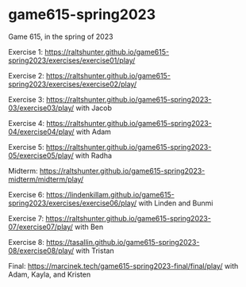 # game615-spring2023
 Game 615, in the spring of 2023

Exercise 1: https://raltshunter.github.io/game615-spring2023/exercises/exercise01/play/ 

Exercise 2: https://raltshunter.github.io/game615-spring2023/exercises/exercise02/play/

Exercise 3: https://raltshunter.github.io/game615-spring2023-03/exercise03/play/ with Jacob

Exercise 4: https://raltshunter.github.io/game615-spring2023-04/exercise04/play/ with Adam

Exercise 5: https://raltshunter.github.io/game615-spring2023-05/exercise05/play/ with Radha

Midterm:  https://raltshunter.github.io/game615-spring2023-midterm/midterm/play/

Exercise 6: https://lindenkillam.github.io/game615-spring2023/exercises/exercise06/play/ with Linden and Bunmi

Exercise 7: https://raltshunter.github.io/game615-spring2023-07/exercise07/play/ with Ben

Exercise 8: https://tasallin.github.io/game615-spring2023-08/exercise08/play/ with Tristan

Final: https://marcinek.tech/game615-spring2023-final/final/play/  with Adam, Kayla, and Kristen
